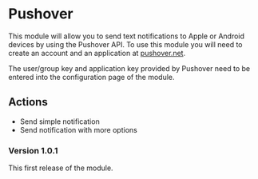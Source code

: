 # Pushover
This module will allow you to send text notifications to Apple or Android devices by using the Pushover API. To use this module you will need to create an account and an application at [pushover.net](https://pushover.net).

The user/group key and application key provided by Pushover need to be entered into the configuration page of the module.

## Actions
* Send simple notification
* Send notification with more options

### Version 1.0.1
This first release of the module.
